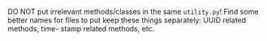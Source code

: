 DO NOT put irrelevant methods/classes in the same `utility.py`! Find some better
names for files to put keep these things separately: UUID related methods, time-
stamp related methods, etc.
